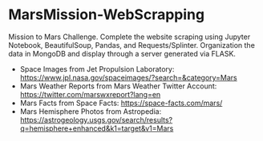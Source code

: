 # MarsMission-WebScrapping
Mission to Mars Challenge.  Complete the  website scraping using Jupyter Notebook, BeautifulSoup, Pandas, and Requests/Splinter.  Organization the data in MongoDB and display through a server generated via FLASK.
- Space Images from Jet Propulsion Laboratory: https://www.jpl.nasa.gov/spaceimages/?search=&category=Mars
- Mars Weather Reports from Mars Weather Twitter Account: https://twitter.com/marswxreport?lang=en
- Mars Facts from Space Facts: https://space-facts.com/mars/
- Mars Hemisphere Photos from Astropedia: https://astrogeology.usgs.gov/search/results?q=hemisphere+enhanced&k1=target&v1=Mars
